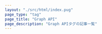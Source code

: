 ```yaml
---
layout: "./src/html/index.pug"
page_type: "tag"
page_title: "Graph API"
page_description: "Graph APIタグの記事一覧"
---
```

